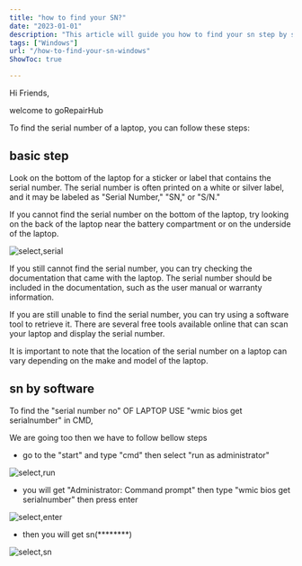 ```yaml
---
title: "how to find your SN?"
date: "2023-01-01"
description: "This article will guide you how to find your sn step by step."
tags: ["Windows"]
url: "/how-to-find-your-sn-windows"
ShowToc: true

---
```

Hi Friends,

welcome to  goRepairHub

To find the serial number of a laptop, you can follow these steps:

## basic step
Look on the bottom of the laptop for a sticker or label that contains the serial number. The serial number is often printed on a white or silver label, and it may be labeled as "Serial Number," "SN," or "S/N."

If you cannot find the serial number on the bottom of the laptop, try looking on the back of the laptop near the battery compartment or on the underside of the laptop.

![select,serial](https://gorepairhub.github.io/images/2022-11-20-how-to-find-your-sn-windows/laptop-b.png)

If you still cannot find the serial number, you can try checking the documentation that came with the laptop. The serial number should be included in the documentation, such as the user manual or warranty information.

If you are still unable to find the serial number, you can try using a software tool to retrieve it. There are several free tools available online that can scan your laptop and display the serial number.

It is important to note that the location of the serial number on a laptop can vary depending on the make and model of the laptop.

## sn by software

To find the "serial number no" OF LAPTOP USE "wmic bios get serialnumber" in CMD, 

We are going too then we have to follow bellow steps
* go to the "start" and type "cmd" then select  "run as administrator"

![select,run](https://gorepairhub.github.io/images/2022-11-20-how-to-find-your-sn-windows/search-cmd.png)

*  you will get "Administrator: Command prompt" then type "wmic bios get serialnumber" then press enter

![select,enter](https://gorepairhub.github.io/images/2022-11-20-how-to-find-your-sn-windows/type-sn.png)

* then you will get sn(********)

![select,sn](https://gorepairhub.github.io/images/2022-11-20-how-to-find-your-sn-windows/get-sn.png)




